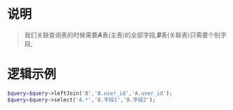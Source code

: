 # 说明

>我们关联查询表的时候需要***A***表(主表)的全部字段,***B***表(关联表)只需要个别字段,

# 逻辑示例

```php
$query=$query->leftJoin('B','B.user_id','A.user_id');
$query=$query->select('A.*','B.字段1','B.字段2');
```

